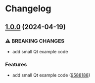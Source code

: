 # Changelog

## [1.0.0](https://github.com/narnaud/tst-release/compare/v0.0.1...v1.0.0) (2024-04-19)


### ⚠ BREAKING CHANGES

* add small Qt example code

### Features

* add small Qt example code ([9588188](https://github.com/narnaud/tst-release/commit/9588188de899817d173c72aa3b15b0f5261e767a))
